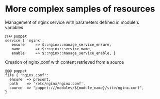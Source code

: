      
           
       
<h1>More complex samples of resources</h1>
       
                            
<p>Management of nginx service with parameters defined in module's variables</p> 

    @@@ puppet
    service { 'nginx':  
       ensure     => $::nginx::manage_service_ensure,  
       name       => $::nginx::service_name, 
       enable     => $::nginx::manage_service_enable, }  


Creation of nginx.conf with content retrieved from a source


    @@@ puppet
    file { 'nginx.conf':
      ensure  => present,
      path    => '/etc/nginx/nginx.conf',
      source  => "puppet:///modules/${module_name}/site/nginx.conf",
    }


